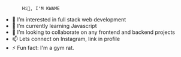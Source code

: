            Hi👋, I'M KWAME

- 👀 I’m interested in full stack web development
- 🌱 I’m currently learning Javascript
- 💞️ I’m looking to collaborate on any frontend and backend projects
- 📫 Lets connect on Instagram, link in profile
- ⚡ Fun fact: I'm a gym rat.

<!---
KwamzCodes/KwamzCodes is a ✨ special ✨ repository because its `README.md` (this file) appears on your GitHub profile.
You can click the Preview link to take a look at your changes.
--->
